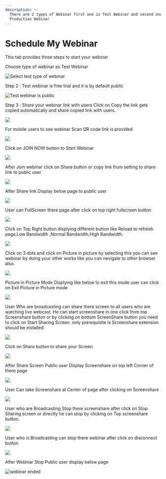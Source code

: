 ```yaml
---
description: >-
  There are 2 types of Webinar first one is Test Webinar and second one is
  Production Webinar
---
```


# Schedule My Webinar

This tab provides three steps to start your webinar

Choose type of webinar as Test Webinar

![Select test type of webinar](../.gitbook/assets/step-_webinar.PNG)

Step 2 : Test webinar is free trial and it is by default public

![Test webinar is public ](../.gitbook/assets/test_step_2.PNG)

Step 3 : Share your webinar link with users Click on Copy the link gets copied automatically and share copied link with users.

![](../.gitbook/assets/image%20%2842%29.png)

For mobile users to see webinar Scan QR code link is provided

![](../.gitbook/assets/image%20%28244%29.png)

Click on JOIN NOW button to Start Webinar

![](../.gitbook/assets/image%20%2886%29.png)

After Join webinar click on Share button or copy link from setting to share link to public user

![](../.gitbook/assets/image%20%28136%29.png)

After Share link Display below page to public user

![](../.gitbook/assets/image%20%2885%29.png)

User can FullScreen there page after click on top right fullscreen button

![](../.gitbook/assets/image%20%284%29.png)

  
Click on Top Right button displying different button like Reload to refresh page,Low Bandwidth ,Normal Bandwidth,High Bandwidth.

![](../.gitbook/assets/image%20%28184%29.png)

Click on  3 dots and click on Picture in picture by selecting this you can see webinar by doing your other works like you can nevigate to other browser also.

![](../.gitbook/assets/image%20%2897%29.png)

Picture in Picture Mode Displying like below to exit this mode user can click on Exit Picture in Picture mode

![](../.gitbook/assets/image%20%28178%29.png)

User Who are broadcasting can share there screen to all users who are watching live webcast. He can start screenshare in one click from top Screenshare button or by clicking on bottom ScreenShare button you need to click on Start Sharing Screen. only prerequisite is Screenshare extension should be installed.

![](../.gitbook/assets/image%20%28164%29.png)

Click on Share button to share your Screen

![](../.gitbook/assets/image%20%28123%29.png)

After Share Screen Public user Display Screenshare on top left Corner of there page 

![](../.gitbook/assets/image%20%2863%29.png)

User Can take Screenshare at Center of page after clicking on Screenshare 

![](../.gitbook/assets/image%20%2894%29.png)

User who are Broadcasting Stop there screenshare after click on Stop Sharing screen or directly he can stop by clicking on Top screenshare button.

![](../.gitbook/assets/image%20%283%29.png)

User who is Broadcasting can stop there webinar after click on disconnect button

![](../.gitbook/assets/image%20%2855%29.png)

After Webinar Stop Public user display below page

![webinar ended](../.gitbook/assets/image%20%28191%29.png)









